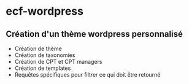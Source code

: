 # ecf-wordpress

## Création d'un thème wordpress personnalisé

* Création de thème
* Création de taxonomies
* Création de CPT et CPT managers
* Création de templates
* Requêtes spécifiques pour filtrer ce qui doit être retourné 
